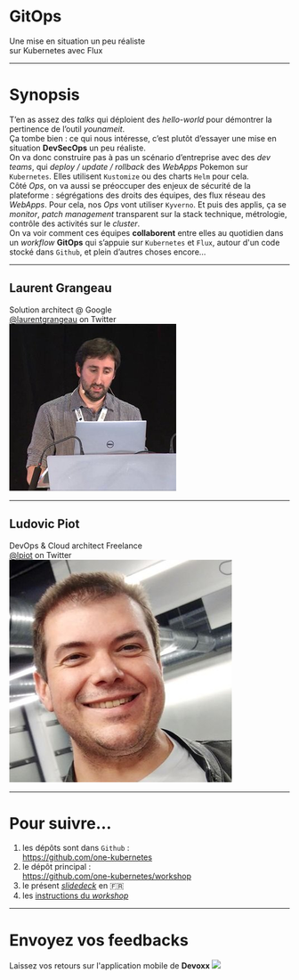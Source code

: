 # GitOps

Une mise en situation un peu réaliste<br>sur Kubernetes avec Flux  

----

# Synopsis

T’en as assez des _talks_ qui déploient des _hello-world_ pour démontrer la pertinence de l’outil *younameit*.  
Ça tombe bien : ce qui nous intéresse, c’est plutôt d’essayer une mise en situation **DevSecOps** un peu réaliste.  
On va donc construire pas à pas un scénario d’entreprise  avec des _dev teams_, qui _deploy / update / rollback_ des _WebApps_ Pokemon sur `Kubernetes`. Elles utilisent `Kustomize` ou des charts `Helm` pour cela.  
Côté _Ops_, on va aussi se préoccuper des enjeux de sécurité de la plateforme : ségrégations des droits des équipes, des flux réseau des _WebApps_. Pour cela, nos _Ops_ vont utiliser `Kyverno`. Et puis des applis, ça se _monitor_, _patch management_ transparent sur la stack technique, métrologie, contrôle des activités sur le _cluster_.  
On va voir comment ces équipes **collaborent** entre elles au quotidien dans un _workflow_ **GitOps** qui s’appuie sur `Kubernetes` et `Flux`, autour d'un code stocké dans `Github`,  et plein d’autres choses encore…
<!-- .element class="r-fit-text" align="justify" -->

----

## Laurent Grangeau

Solution architect @ Google  
[@laurentgrangeau](https://twitter.com/laurentgrangeau/) on Twitter  
<img class="r-stretch" src="images/laurentgrangeau.jpg">

----

## Ludovic Piot
DevOps & Cloud architect Freelance  
[@lpiot](https://twitter.com/lpiot/) on Twitter  
<img class="r-stretch" src="images/lpiot.jpg">

----

# Pour suivre…

1. les dépôts sont dans `Github` :<br>https://github.com/one-kubernetes
1. le dépôt principal :<br>https://github.com/one-kubernetes/workshop
1. le présent [_slidedeck_](https://github.com/one-kubernetes/workshop/blob/main/slidedecks/slidedeck-fr.html) en 🇫🇷
2. les [instructions du _workshop_](https://github.com/one-kubernetes/workshop/blob/main/documentation/flux-multi-tenant.md)

----

# Envoyez vos feedbacks

Laissez vos retours sur l'application mobile de **Devoxx**
<img class="r-stretch" src="images/devoxx_app_logo.png">
